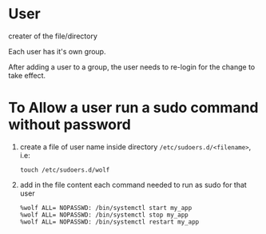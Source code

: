 # User
creater of the file/directory

Each user has it's own group.

After adding a user to a group, the user needs to re-login for the change to take effect.


# To Allow a user run a sudo command without password
1. create a file of user name inside directory `/etc/sudoers.d/<filename>`, i.e:
	```
	touch /etc/sudoers.d/wolf
	```
2. add in the file content each command needed to run as sudo for that user
	```
	%wolf ALL= NOPASSWD: /bin/systemctl start my_app
	%wolf ALL= NOPASSWD: /bin/systemctl stop my_app
	%wolf ALL= NOPASSWD: /bin/systemctl restart my_app
	```